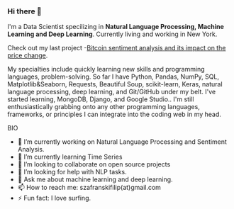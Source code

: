 ### Hi there 👋

I'm a Data Scientist specilizing in **Natural Language Processing, Machine Learning and Deep Learning**. Currently living and working in New York.

Check out my last project -[Bitcoin sentiment analysis and its impact on the price change](https://github.com/szafranskifilip/bitcoin_sentiment_analysis).

My specialties include quickly learning new skills and programming languages, problem-solving. So far I have Python, Pandas, NumPy, SQL, Matplotlib&Seaborn, Requests, Beautiful Soup, scikit-learn, Keras, natural language processing, deep learning, and Git/GitHub under my belt. I've started learning, MongoDB, Django, and Google Studio.. I'm still enthusiastically grabbing onto any other programming languages, frameworks, or principles I can integrate into the coding web in my head.


BIO

- 🔭 I’m currently working on Natural Language Processing and Sentiment Analysis.
- 🌱 I’m currently learning Time Series
- 👯 I’m looking to collaborate on open source projects
- 🤔 I’m looking for help with NLP tasks.
- 💬 Ask me about machine learning and deep learning.
- 📫 How to reach me: szafranskifilip(at)gmail.com
- ⚡ Fun fact: I love surfing.


<!--
**szafranskifilip/szafranskifilip** is a ✨ _special_ ✨ repository because its `README.md` (this file) appears on your GitHub profile.

[![Linkedin: Filip](https://img.shields.io/badge/-Filip-blue?style=flat-square&logo=Linkedin&logoColor=white&link=https://www.linkedin.com/in/szafranskifilip/)](https://www.linkedin.com/in/szafranskifilip/)
[![GitHub Filip](https://img.shields.io/github/followers/szafranskifilip?label=follow&style=social)](https://github.com/szafranskifilip)

Here are some ideas to get you started:

- 🔭 I’m currently working on ...
- 🌱 I’m currently learning ...
- 👯 I’m looking to collaborate on ...
- 🤔 I’m looking for help with ...
- 💬 Ask me about ...
- 📫 How to reach me: ...
- 😄 Pronouns: ...
- ⚡ Fun fact: ...
-->
